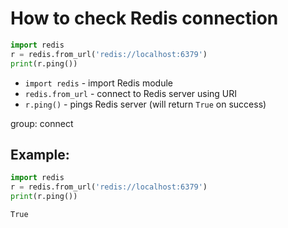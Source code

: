 # How to check Redis connection

```python
import redis
r = redis.from_url('redis://localhost:6379')
print(r.ping())
```

- `import redis` - import Redis module
- `redis.from_url` - connect to Redis server using URI
- `r.ping()` - pings Redis server (will return `True` on success)

group: connect

## Example: 
```python
import redis
r = redis.from_url('redis://localhost:6379')
print(r.ping())
```
```
True
```

